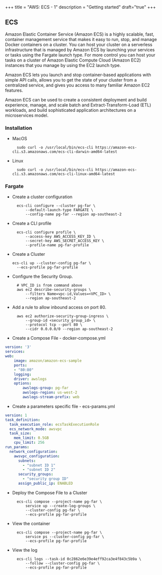 +++
title = "AWS: ECS - 1"
description = "Getting started"
draft="true"
+++


## ECS 

Amazon Elastic Container Service (Amazon ECS) is a highly scalable, fast, container management service that makes it easy to run, stop, and manage Docker containers on a cluster. You can host your cluster on a serverless infrastructure that is managed by Amazon ECS by launching your services or tasks using the Fargate launch type. For more control you can host your tasks on a cluster of Amazon Elastic Compute Cloud (Amazon EC2) instances that you manage by using the EC2 launch type. 

Amazon ECS lets you launch and stop container-based applications with simple API calls, allows you to get the state of your cluster from a centralized service, and gives you access to many familiar Amazon EC2 features.

Amazon ECS can be used to create a consistent deployment and build experience, manage, and scale batch and Extract-Transform-Load (ETL) workloads, and build sophisticated application architectures on a microservices model. 



### Installation 

* MacOS

        sudo curl -o /usr/local/bin/ecs-cli https://amazon-ecs-cli.s3.amazonaws.com/ecs-cli-darwin-amd64-latest

* Linux 

        sudo curl -o /usr/local/bin/ecs-cli https://amazon-ecs-cli.s3.amazonaws.com/ecs-cli-linux-amd64-latest
    

### Fargate 


* Create a cluster configuration
  
        ecs-cli configure --cluster pg-far \
            --default-launch-type FARGATE \
            --config-name pg-far --region ap-southeast-2


* Create a CLI profile 

        ecs-cli configure profile \
            --access-key AWS_ACCESS_KEY_ID \
            --secret-key AWS_SECRET_ACCESS_KEY \
            --profile-name pg-far-profile



* Create a Cluster 
  
      ecs-cli up --cluster-config pg-far \
        --ecs-profile pg-far-profile



* Configure the Security Group. 

        # VPC_ID is from command above
        aws ec2 describe-security-groups \
            --filters Name=vpc-id,Values=<VPC_ID> \
            --region ap-southeast-2

* Add a rule to allow inbound access on port 80.

        aws ec2 authorize-security-group-ingress \
            --group-id <security_group_id> \
            --protocol tcp --port 80 \
            --cidr 0.0.0.0/0 --region ap-southeast-2

* Create a Compose File - docker-compose.yml


```yaml
version: '3'
services:
web:
    image: amazon/amazon-ecs-sample
    ports:
    - "80:80"
    logging:
    driver: awslogs
    options: 
        awslogs-group: pg-far
        awslogs-region: us-west-2
        awslogs-stream-prefix: web
```

* Create a parameters specific file - ecs-params.yml


```yaml
version: 1
task_definition:
  task_execution_role: ecsTaskExecutionRole
  ecs_network_mode: awsvpc
  task_size:
    mem_limit: 0.5GB
    cpu_limit: 256
run_params:
  network_configuration:
    awsvpc_configuration:
      subnets:
        - "subnet ID 1"
        - "subnet ID 2"
      security_groups:
        - "security group ID"
      assign_public_ip: ENABLED
```

* Deploy the Compose File to a Cluster

        ecs-cli compose --project-name pg-far \
            service up --create-log-groups \
            --cluster-config pg-far \
            --ecs-profile pg-far-profile

* View the container

        ecs-cli compose --project-name pg-far \
            service ps --cluster-config pg-far \
            --ecs-profile pg-far-profile

* View the log

        ecs-cli logs --task-id 0c2862e6e39e4eff92ca3e4f843c5b9a \
            --follow --cluster-config pg-far \
            --ecs-profile pg-far-profile


